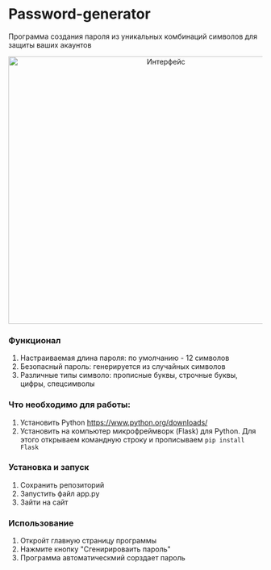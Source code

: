 # Password-generator
Программа создания пароля из уникальных комбинаций символов для защиты ваших акаунтов
  
<div align="center"> <img width="609" height="530" alt="Интерфейс" src="https://github.com/user-attachments/assets/a070a7dd-88a6-41b6-a4cc-122b0711a4e8" /> </div> 

### Функционал
1. Настраиваемая длина пароля: по умолчанию - 12 символов
2. Безопасный пароль: генерируется из случайных символов
3. Различные типы символо: прописные буквы, строчные буквы, цифры, спецсимволы

### Что необходимо для работы: 
1. Установить Python https://www.python.org/downloads/
2. Установить на компьютер микрофреймворк (Flask) для Python. Для этого открываем командную строку и прописываем ```pip install Flask```

### Установка и запуск
1. Сохранить репозиторий
2. Запустить файл app.py
3. Зайти на сайт

### Использование
1. Откройт главную страницу программы
2. Нажмите кнопку "Сгенирироваить пароль"
3. Программа автоматическмий сорздает пароль
